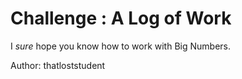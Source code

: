 # Challenge : A Log of Work

I _sure_ hope you know how to work with Big Numbers.

Author: thatloststudent

